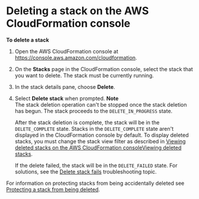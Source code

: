 # Deleting a stack on the AWS CloudFormation console<a name="cfn-console-delete-stack"></a>

**To delete a stack**

1. Open the AWS CloudFormation console at [https://console\.aws\.amazon\.com/cloudformation](https://console.aws.amazon.com/cloudformation/)\.

1. On the **Stacks** page in the CloudFormation console, select the stack that you want to delete\. The stack must be currently running\.

1. In the stack details pane, choose **Delete**\.

1. Select **Delete stack** when prompted\.
**Note**  
The stack deletion operation can't be stopped once the stack deletion has begun\. The stack proceeds to the `DELETE_IN_PROGRESS` state\.

   After the stack deletion is complete, the stack will be in the `DELETE_COMPLETE` state\. Stacks in the `DELETE_COMPLETE` state aren't displayed in the CloudFormation console by default\. To display deleted stacks, you must change the stack view filter as described in [Viewing deleted stacks on the AWS CloudFormation consoleViewing deleted stacks](cfn-console-view-deleted-stacks.md)\.

   If the delete failed, the stack will be in the `DELETE_FAILED` state\. For solutions, see the [Delete stack fails](troubleshooting.md#troubleshooting-errors-delete-stack-fails) troubleshooting topic\.

For information on protecting stacks from being accidentally deleted see [Protecting a stack from being deleted](using-cfn-protect-stacks.md)\.
